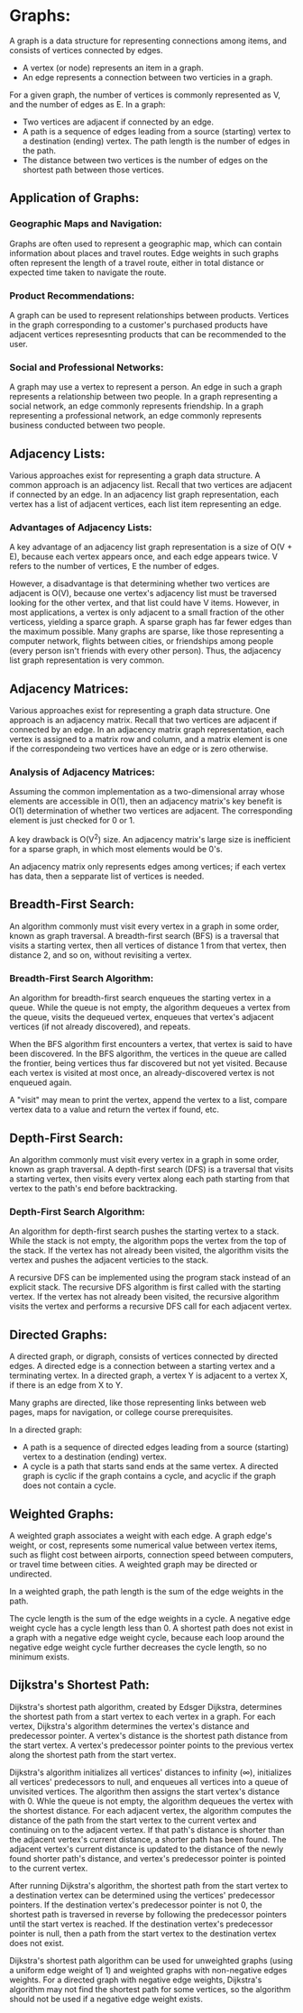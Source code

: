 # Graphs:
A graph is a data structure for representing connections among items, and consists of vertices connected by edges.
- A vertex (or node) represents an item in a graph.
- An edge represents a connection between two verticies in a graph.

For a given graph, the number of vertices is commonly represented as V, and the number of edges as E.
In a graph:
- Two vertices are adjacent if connected by an edge.
- A path is a sequence of edges leading from a source (starting) vertex to a destination (ending) vertex.
The path length is the number of edges in the path.
- The distance between two vertices is the number of edges on the shortest path between those vertices.

## Application of Graphs:
### Geographic Maps and Navigation:
Graphs are often used to represent a geographic map, which can contain information about places and travel routes.
Edge weights in such graphs often represent the length of a travel route, either in total distance or expected time taken to navigate the route.

### Product Recommendations:
A graph can be used to represent relationships between products.
Vertices in the graph corresponding to a customer's purchased products have adjacent vertices represesnting products that can be recommended to the user.

### Social and Professional Networks:
A graph may use a vertex to represent a person.
An edge in such a graph represents a relationship between two people.
In a graph representing a social network, an edge commonly represents friendship.
In a graph representing a professional network, an edge commonly represents business conducted between two people.

## Adjacency Lists:
Various approaches exist for representing a graph data structure.
A common approach is an adjacency list.
Recall that two vertices are adjacent if connected by an edge.
In an adjacency list graph representation, each vertex has a list of adjacent vertices, each list item representing an edge.

### Advantages of Adjacency Lists:
A key advantage of an adjacency list graph representation is a size of O(V + E), because each vertex appears once, and each edge appears twice.
V refers to the number of vertices, E the number of edges.

However, a disadvantage is that determining whether two vertices are adjacent is O(V), because one vertex's adjacency list must be traversed looking for the other vertex, and that list could have V items.
However, in most applications, a vertex is only adjacent to a small fraction of the other verticess, yielding a sparce graph.
A sparse graph has far fewer edges than the maximum possible.
Many graphs are sparse, like those representing a computer network, flights between cities, or friendships among people (every person isn't friends with every other person).
Thus, the adjacency list graph representation is very common.

## Adjacency Matrices:
Various approaches exist for representing a graph data structure.
One approach is an adjacency matrix.
Recall that two vertices are adjacent if connected by an edge.
In an adjacency matrix graph representation, each vertex is assigned to a matrix row and column, and a matrix element is one if the correspondeing two vertices have an edge or is zero otherwise.

### Analysis of Adjacency Matrices:
Assuming the common implementation as a two-dimensional array whose elements are accessible in O(1), then an adjacency matrix's key benefit is O(1) determination of whether two vertices are adjacent.
The corresponding element is just checked for 0 or 1.

A key drawback is O(V<sup>2</sup>) size.
An adjacency matrix's large size is inefficient for a sparse graph, in which most elements would be 0's.

An adjacency matrix only represents edges among vertices; if each vertex has data, then a sepparate list of vertices is needed.

## Breadth-First Search:
An algorithm commonly must visit every vertex in a graph in some order, known as graph traversal.
A breadth-first search (BFS) is a traversal that visits a starting vertex, then all vertices of distance 1 from that vertex, then distance 2, and so on, without revisiting a vertex.

### Breadth-First Search Algorithm:
An algorithm for breadth-first search enqueues the starting vertex in a queue.
While the queue is not empty, the algorithm dequeues a vertex from the queue, visits the dequeued vertex, enqueues that vertex's adjacent vertices (if not already discovered), and repeats.

When the BFS algorithm first encounters a vertex, that vertex is said to have been discovered.
In the BFS algorithm, the vertices in the queue are called the frontier, being vertices thus far discovered but not yet visited.
Because each vertex is visited at most once, an already-discovered vertex is not enqueued again.

A "visit" may mean to print the vertex, append the vertex to a list, compare vertex data to a value and return the vertex if found, etc.

## Depth-First Search:
An algorithm commonly must visit every vertex in a graph in some order, known as graph traversal.
A depth-first search (DFS) is a traversal that visits a starting vertex, then visits every vertex along each path starting from that vertex to the path's end before backtracking.

### Depth-First Search Algorithm:
An algorithm for depth-first search pushes the starting vertex to a stack.
While the stack is not empty, the algorithm pops the vertex from the top of the stack.
If the vertex has not already been visited, the algorithm visits the vertex and pushes the adjacent verticies to the stack.

A recursive DFS can be implemented using the program stack instead of an explicit stack.
The recursive DFS algorithm is first called with the starting vertex.
If the vertex has not already been visited, the recursive algorithm visits the vertex and performs a recursive DFS call for each adjacent vertex.

## Directed Graphs:
A directed graph, or digraph, consists of vertices connected by directed edges.
A directed edge is a connection between a starting vertex and a terminating vertex.
In a directed graph, a vertex Y is adjacent to a vertex X, if there is an edge from X to Y.

Many graphs are directed, like those representing links between web pages, maps for navigation, or college course prerequisites.

In a directed graph:
- A path is a sequence of directed edges leading from a source (starting) vertex to a destination (ending) vertex.
- A cycle is a path that starts sand ends at the same vertex.
A directed graph is cyclic if the graph contains a cycle, and acyclic if the graph does not contain a cycle.

## Weighted Graphs:
A weighted graph associates a weight with each edge.
A graph edge's weight, or cost, represents some numerical value between vertex items, such as flight cost between airports, connection speed between computers, or travel time between cities.
A weighted graph may be directed or undirected.

In a weighted graph, the path length is the sum of the edge weights in the path.

The cycle length is the sum of the edge weights in a cycle.
A negative edge weight cycle has a cycle length less than 0.
A shortest path does not exist in a graph with a negative edge weight cycle, because each loop around the negative edge weight cycle further decreases the cycle length, so no minimum exists.

## Dijkstra's Shortest Path:
Dijkstra's shortest path algorithm, created by Edsger Dijkstra, determines the shortest path from a start vertex to each vertex in a graph.
For each vertex, Dijkstra's algorithm determines the vertex's distance and predecessor pointer.
A vertex's distance is the shortest path distance from the start vertex.
A vertex's predecessor pointer points to the previous vertex along the shortest path from the start vertex.

Dijkstra's algorithm initializes all vertices' distances to infinity (&infin;), initializes all vertices' predecessors to null, and enqueues all vertices into a queue of unvisited vertices.
The algorithm then assigns the start vertex's distance with 0.
Whle the queue is not empty, the algorithm dequeues the vertex with the shortest distance.
For each adjacent vertex, the algorithm computes the distance of the path from the start vertex to the current vertex and continuing on to the adjacent vertex.
If that path's distance is shorter than the adjacent vertex's current distance, a shorter path has been found.
The adjacent vertex's current distance is updated to the distance of the newly found shorter path's distance, and vertex's predecessor pointer is pointed to the current vertex.

After running Dijkstra's algorithm, the shortest path from the start vertex to a destination vertex can be determined using the vertices' predecessor pointers.
If the destination vertex's predecessor pointer is not 0, the shortest path is traversed in reverse by following the predecessor pointers until the start vertex is reached.
If the destination vertex's predecessor pointer is null, then a path from the start vertex to the destination vertex does not exist.

Dijkstra's shortest path algorithm can be used for unweighted graphs (using a uniform edge weight of 1) and weighted graphs with non-negative edges weights.
For a directed graph with negative edge weights, Dijkstra's algorithm may not find the shortest path for some vertices, so the algorithm should not be used if a negative edge weight exists.
